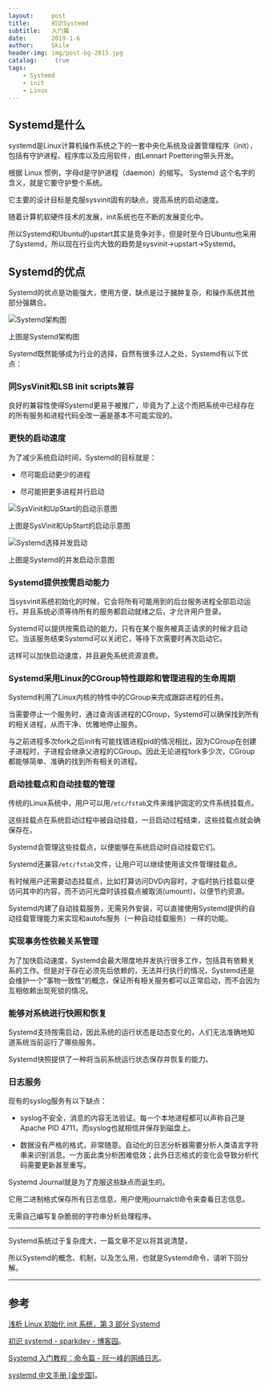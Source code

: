 ```yaml
---
layout:     post
title:      初识Systemd
subtitle:   入门篇
date:       2019-1-6
author:     Skile
header-img: img/post-bg-2015.jpg
catalog: 	 true
tags:
    - Systemd
    - init
    - Linux
---
```


## Systemd是什么

systemd是Linux计算机操作系统之下的一套中央化系统及设置管理程序（init），包括有守护进程、程序库以及应用软件，由Lennart Poettering带头开发。

根据 Linux 惯例，字母d是守护进程（daemon）的缩写。 Systemd 这个名字的含义，就是它要守护整个系统。

它主要的设计目标是克服sysvinit固有的缺点，提高系统的启动速度。

随着计算机软硬件技术的发展，init系统也在不断的发展变化中。

所以Systemd和Ubuntu的upstart其实是竞争对手，但是时至今日Ubuntu也采用了Systemd，所以现在行业内大致的趋势是sysvinit->upstart->Systemd。

## Systemd的优点

Systemd的优点是功能强大，使用方便，缺点是过于臃肿复杂，和操作系统其他部分强耦合。

![Systemd架构图](http://www.ruanyifeng.com/blogimg/asset/2016/bg2016030703.png "Systemd架构图")

上图是Systemd架构图

Systemd既然能够成为行业的选择，自然有很多过人之处，Systemd有以下优点：

### 同SysVinit和LSB init scripts兼容

良好的兼容性使得Systemd更易于被推广，毕竟为了上这个而把系统中已经存在的所有服务和进程代码全改一遍是基本不可能实现的。

### 更快的启动速度

为了减少系统启动时间，Systemd的目标就是：

- 尽可能启动更少的进程

+ 尽可能把更多进程并行启动

![SysVinit和UpStart的启动示意图](https://www.ibm.com/developerworks/cn/linux/1407_liuming_init3/image003.jpg "UpStart和SysVinit的启动示意图")

上图是SysVinit和UpStart的启动示意图

![Systemd选择并发启动](https://www.ibm.com/developerworks/cn/linux/1407_liuming_init3/image005.jpg "Systemd选择并发启动")

上图是Systemd的并发启动示意图

### Systemd提供按需启动能力

当sysvinit系统初始化的时候，它会将所有可能用到的后台服务进程全部启动运行。并且系统必须等待所有的服务都启动就绪之后，才允许用户登录。

Systemd可以提供按需启动的能力，只有在某个服务被真正请求的时候才启动它。当该服务结束Systemd可以关闭它，等待下次需要时再次启动它。

这样可以加快启动速度，并且避免系统资源浪费。

### Systemd采用Linux的CGroup特性跟踪和管理进程的生命周期

Systemd利用了Linux内核的特性中的CGroup来完成跟踪进程的任务。

当需要停止一个服务时，通过查询该进程的CGroup，Systemd可以确保找到所有的相关进程，从而干净、优雅地停止服务。

与之前进程多次fork之后init有可能找错进程pid的情况相比，因为CGroup在创建子进程时，子进程会继承父进程的CGroup。因此无论进程fork多少次，CGroup都能够简单、准确的找到所有相关的进程。

### 启动挂载点和自动挂载的管理

传统的Linux系统中，用户可以用`/etc/fstab`文件来维护固定的文件系统挂载点。

这些挂载点在系统启动过程中被自动挂载，一旦启动过程结束，这些挂载点就会确保存在。

Systemd会管理这些挂载点，以便能够在系统启动时自动挂载它们。

Systemd还兼容`/etc/fstab`文件，让用户可以继续使用该文件管理挂载点。

有时候用户还需要动态挂载点，比如打算访问DVD内容时，才临时执行挂载以便访问其中的内容，而不访问光盘时该挂载点被取消(umount)，以便节约资源。

Systemd内建了自动挂载服务，无需另外安装，可以直接使用Systemd提供的自动挂载管理能力来实现和autofs服务（一种自动挂载服务）一样的功能。

### 实现事务性依赖关系管理

为了加快启动速度，Systemd会最大限度地并发执行很多工作，包括具有依赖关系的工作。但是对于存在必须先后依赖的，无法并行执行的情况，Systemd还是会维护一个“事物一致性”的概念，保证所有相关服务都可以正常启动，而不会因为互相依赖出现死锁的情况。

### 能够对系统进行快照和恢复

Systemd支持按需启动，因此系统的运行状态是动态变化的，人们无法准确地知道系统当前运行了哪些服务。

Systemd快照提供了一种将当前系统运行状态保存并恢复的能力。

### 日志服务

现有的syslog服务有以下缺点：

- syslog不安全，消息的内容无法验证。每一个本地进程都可以声称自己是Apache PID 4711，而syslog也就相信并保存到磁盘上。

+ 数据没有严格的格式，非常随意。自动化的日志分析器需要分析人类语言字符串来识别消息。一方面此类分析困难低效；此外日志格式的变化会导致分析代码需要更新甚至重写。

Systemd Journal就是为了克服这些缺点而诞生的。

它用二进制格式保存所有日志信息，用户使用journalctl命令来查看日志信息。

无需自己编写复杂脆弱的字符串分析处理程序。

---

Systemd系统过于复杂庞大，一篇文章不足以将其说清楚，

所以Systemd的概念、机制，以及怎么用，也就是Systemd命令，请听下回分解。

---

## 参考

<a href="https://www.ibm.com/developerworks/cn/linux/1407_liuming_init3/index.html" target="_blank">浅析 Linux 初始化 init 系统，第 3 部分 Systemd</a>

<a href="http://www.cnblogs.com/sparkdev/p/8448237.html" target="_blank">初识 systemd - sparkdev - 博客园</a>。

<a href="http://www.ruanyifeng.com/blog/2016/03/systemd-tutorial-commands.html" target="_blank">Systemd 入门教程：命令篇 - 阮一峰的网络日志</a>。

<a href="http://www.jinbuguo.com/systemd/systemd.html" target="_blank">systemd 中文手册 [金步国]</a>。
